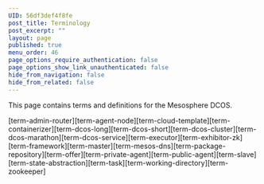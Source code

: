 ```yaml
---
UID: 56df3def4f8fe
post_title: Terminology
post_excerpt: ""
layout: page
published: true
menu_order: 46
page_options_require_authentication: false
page_options_show_link_unauthenticated: false
hide_from_navigation: false
hide_from_related: false
---
```

<p>This page contains terms and definitions for the Mesosphere DCOS.</p>

<p>[term-admin-router][term-agent-node][term-cloud-template][term-containerizer][term-dcos-long][term-dcos-short][term-dcos-cluster][term-dcos-marathon][term-dcos-service][term-executor][term-exhibitor-zk][term-framework][term-master][term-mesos-dns][term-package-repository][term-offer][term-private-agent][term-public-agent][term-slave][term-state-abstraction][term-task][term-working-directory][term-zookeeper]</p>